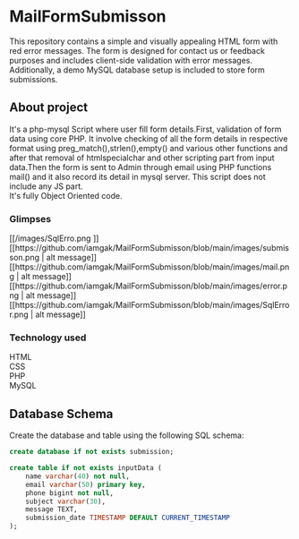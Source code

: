 # MailFormSubmisson
This repository contains a simple and visually appealing HTML form with red error messages. The form is designed for contact us or feedback purposes and includes client-side validation with error messages. Additionally, a demo MySQL database setup is included to store form submissions.

## About project
It's a php-mysql Script where user fill form details.First, validation of form data using core PHP. It involve checking of all the form details  in respective format using preg_match(),strlen(),empty() and various other functions and after that removal of htmlspecialchar and other scripting part from input data.Then the form is sent to Admin through email using PHP functions mail() and it also record its detail in mysql server. This script does not include any JS part.<br>
It's fully Object Oriented code.
<h3> Glimpses</h3>
[[/images/SqlErro.png ]]
[[https://github.com/iamgak/MailFormSubmisson/blob/main/images/submisson.png | alt message]]
[[https://github.com/iamgak/MailFormSubmisson/blob/main/images/mail.png | alt message]]
[[https://github.com/iamgak/MailFormSubmisson/blob/main/images/error.png | alt message]]
[[https://github.com/iamgak/MailFormSubmisson/blob/main/images/SqlError.png | alt message]]
<h3> Technology used</h3>
HTML<br>
CSS<br>
PHP<br>
MySQL<br>

## Database Schema

Create the database and table using the following SQL schema:

```sql
create database if not exists submission;

create table if not exists inputData (
    name varchar(40) not null,
    email varchar(50) primary key,
    phone bigint not null,
    subject varchar(30),
    message TEXT,
    submission_date TIMESTAMP DEFAULT CURRENT_TIMESTAMP
);


